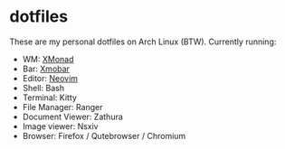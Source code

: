 # dotfiles

These are my personal dotfiles on Arch Linux (BTW). Currently running:

* WM: [XMonad](https://github.com/carterlevo/xmonad.hs)
* Bar: [Xmobar](https://github.com/carterlevo/xmonad.hs)
* Editor: [Neovim](https://github.com/carterlevo/nvim)
* Shell: Bash
* Terminal: Kitty
* File Manager: Ranger
* Document Viewer: Zathura
* Image viewer: Nsxiv
* Browser: Firefox / Qutebrowser / Chromium
